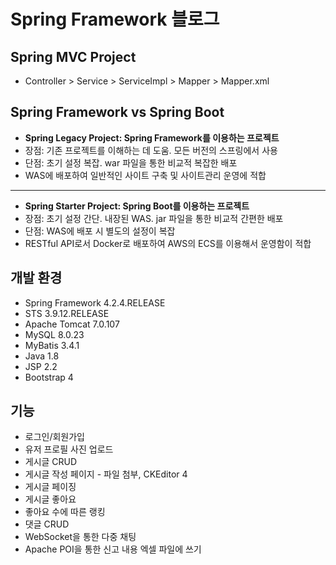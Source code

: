# Spring Framework 블로그
## Spring MVC Project
* Controller > Service > ServiceImpl > Mapper > Mapper.xml

## Spring Framework vs Spring Boot
* **Spring Legacy Project: Spring Framework를 이용하는 프로젝트**
* 장점: 기존 프로젝트를 이해하는 데 도움. 모든 버전의 스프링에서 사용
* 단점: 초기 설정 복잡. war 파일을 통한 비교적 복잡한 배포
* WAS에 배포하여 일반적인 사이트 구축 및 사이트관리 운영에 적합
***
* **Spring Starter Project: Spring Boot를 이용하는 프로젝트**
* 장점: 초기 설정 간단. 내장된 WAS. jar 파일을 통한 비교적 간편한 배포
* 단점: WAS에 배포 시 별도의 설정이 복잡
* RESTful API로서 Docker로 배포하여 AWS의 ECS를 이용해서 운영함이 적합

## 개발 환경
* Spring Framework 4.2.4.RELEASE
* STS 3.9.12.RELEASE
* Apache Tomcat 7.0.107
* MySQL 8.0.23
* MyBatis 3.4.1
* Java 1.8
* JSP 2.2
* Bootstrap 4

## 기능
* 로그인/회원가입
* 유저 프로필 사진 업로드
* 게시글 CRUD
* 게시글 작성 페이지 - 파일 첨부, CKEditor 4
* 게시글 페이징
* 게시글 좋아요
* 좋아요 수에 따른 랭킹
* 댓글 CRUD
* WebSocket을 통한 다중 채팅
* Apache POI을 통한 신고 내용 엑셀 파일에 쓰기
